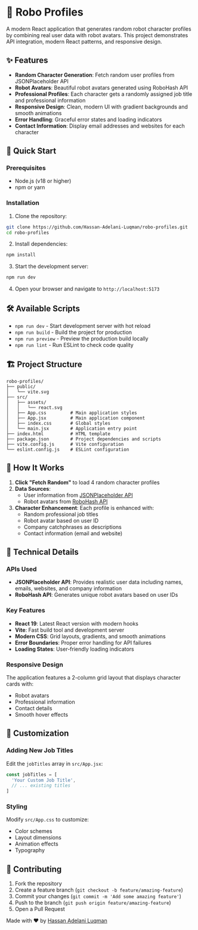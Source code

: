 # 🤖 Robo Profiles

A modern React application that generates random robot character profiles by combining real user data with robot avatars. This project demonstrates API integration, modern React patterns, and responsive design.

## ✨ Features

- **Random Character Generation**: Fetch random user profiles from JSONPlaceholder API
- **Robot Avatars**: Beautiful robot avatars generated using RoboHash API
- **Professional Profiles**: Each character gets a randomly assigned job title and professional information
- **Responsive Design**: Clean, modern UI with gradient backgrounds and smooth animations
- **Error Handling**: Graceful error states and loading indicators
- **Contact Information**: Display email addresses and websites for each character

## 🚀 Quick Start

### Prerequisites

- Node.js (v18 or higher)
- npm or yarn

### Installation

1. Clone the repository:
```bash
git clone https://github.com/Hassan-Adelani-Luqman/robo-profiles.git
cd robo-profiles
```

2. Install dependencies:
```bash
npm install
```

3. Start the development server:
```bash
npm run dev
```

4. Open your browser and navigate to `http://localhost:5173`

## 🛠️ Available Scripts

- `npm run dev` - Start development server with hot reload
- `npm run build` - Build the project for production
- `npm run preview` - Preview the production build locally
- `npm run lint` - Run ESLint to check code quality

## 🏗️ Project Structure

```
robo-profiles/
├── public/
│   └── vite.svg
├── src/
│   ├── assets/
│   │   └── react.svg
│   ├── App.css         # Main application styles
│   ├── App.jsx         # Main application component
│   ├── index.css       # Global styles
│   └── main.jsx        # Application entry point
├── index.html          # HTML template
├── package.json        # Project dependencies and scripts
├── vite.config.js      # Vite configuration
└── eslint.config.js    # ESLint configuration
```

## 🎯 How It Works

1. **Click "Fetch Random"** to load 4 random character profiles
2. **Data Sources**: 
   - User information from [JSONPlaceholder API](https://jsonplaceholder.typicode.com/)
   - Robot avatars from [RoboHash API](https://robohash.org/)
3. **Character Enhancement**: Each profile is enhanced with:
   - Random professional job titles
   - Robot avatar based on user ID
   - Company catchphrases as descriptions
   - Contact information (email and website)

## 🧩 Technical Details

### APIs Used

- **JSONPlaceholder API**: Provides realistic user data including names, emails, websites, and company information
- **RoboHash API**: Generates unique robot avatars based on user IDs

### Key Features

- **React 19**: Latest React version with modern hooks
- **Vite**: Fast build tool and development server
- **Modern CSS**: Grid layouts, gradients, and smooth animations
- **Error Boundaries**: Proper error handling for API failures
- **Loading States**: User-friendly loading indicators

### Responsive Design

The application features a 2-column grid layout that displays character cards with:
- Robot avatars
- Professional information
- Contact details
- Smooth hover effects

## 🎨 Customization

### Adding New Job Titles

Edit the `jobTitles` array in `src/App.jsx`:

```javascript
const jobTitles = [
  'Your Custom Job Title',
  // ... existing titles
]
```

### Styling

Modify `src/App.css` to customize:
- Color schemes
- Layout dimensions
- Animation effects
- Typography


## 🤝 Contributing

1. Fork the repository
2. Create a feature branch (`git checkout -b feature/amazing-feature`)
3. Commit your changes (`git commit -m 'Add some amazing feature'`)
4. Push to the branch (`git push origin feature/amazing-feature`)
5. Open a Pull Request



Made with ❤️ by [Hassan Adelani Luqman](https://github.com/Hassan-Adelani-Luqman)


